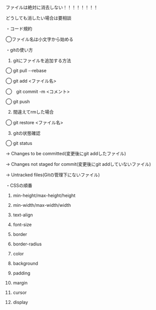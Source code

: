 ファイルは絶対に消去しない！！！！！！！！

どうしても消したい場合は要相談

・コード規約

◯ファイル名は小文字から始める

・gitの使い方

1. gitにファイルを追加する方法
   
◯ git pull --rebase    

◯ git add <ファイル名>

◯　git commit -m <コメント>

◯ git push

2. 間違えてrmした場合

◯ git restore <ファイル名>

3. gitの状態確認

◯ git status

→ Changes to be committed(変更後にgit addしたファイル)

→ Changes not staged for commit(変更後にgit addしていないファイル)

→ Untracked files(Gitの管理下にないファイル)


・CSSの順番

1. min-height/max-height/height

2. min-width/max-width/width

3. text-align

4. font-size

5. border
   
6. border-radius
    
7. color
    
8. background
    
9. padding
    
10. margin
    
11. cursor
    
12. display
